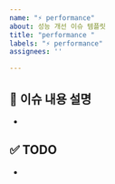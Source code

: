 ```yaml
---
name: "⚡️ performance"
about: 성능 개선 이슈 템플릿
title: "performance "
labels: "⚡️ performance"
assignees: ''

---
```


## 📌 이슈 내용 설명
- 

## ✅ TODO
-
